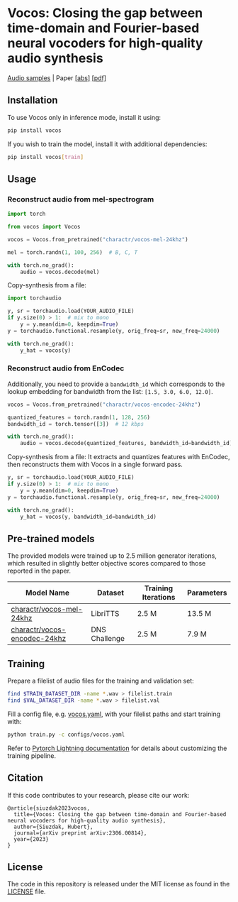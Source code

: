 # Vocos: Closing the gap between time-domain and Fourier-based neural vocoders for high-quality audio synthesis

[Audio samples](https://charactr-platform.github.io/vocos/) |
Paper [[abs]](https://arxiv.org/abs/2306.00814) [[pdf]](https://arxiv.org/pdf/2306.00814.pdf)

## Installation

To use Vocos only in inference mode, install it using:

```bash
pip install vocos
```

If you wish to train the model, install it with additional dependencies:

```bash
pip install vocos[train]
```

## Usage

### Reconstruct audio from mel-spectrogram

```python
import torch

from vocos import Vocos

vocos = Vocos.from_pretrained("charactr/vocos-mel-24khz")

mel = torch.randn(1, 100, 256)  # B, C, T

with torch.no_grad():
    audio = vocos.decode(mel)
```

Copy-synthesis from a file:

```python
import torchaudio

y, sr = torchaudio.load(YOUR_AUDIO_FILE)
if y.size(0) > 1:  # mix to mono
    y = y.mean(dim=0, keepdim=True)
y = torchaudio.functional.resample(y, orig_freq=sr, new_freq=24000)

with torch.no_grad():
    y_hat = vocos(y)
```

### Reconstruct audio from EnCodec

Additionally, you need to provide a `bandwidth_id` which corresponds to the lookup embedding for bandwidth from the
list: `[1.5, 3.0, 6.0, 12.0]`.

```python
vocos = Vocos.from_pretrained("charactr/vocos-encodec-24khz")

quantized_features = torch.randn(1, 128, 256)
bandwidth_id = torch.tensor([3])  # 12 kbps

with torch.no_grad():
    audio = vocos.decode(quantized_features, bandwidth_id=bandwidth_id)  
```

Copy-synthesis from a file: It extracts and quantizes features with EnCodec, then reconstructs them with Vocos in a
single forward pass.

```python
y, sr = torchaudio.load(YOUR_AUDIO_FILE)
if y.size(0) > 1:  # mix to mono
    y = y.mean(dim=0, keepdim=True)
y = torchaudio.functional.resample(y, orig_freq=sr, new_freq=24000)

with torch.no_grad():
    y_hat = vocos(y, bandwidth_id=bandwidth_id)
```

## Pre-trained models

The provided models were trained up to 2.5 million generator iterations, which resulted in slightly better objective
scores
compared to those reported in the paper.

| Model Name                                                                          | Dataset       | Training Iterations | Parameters 
|-------------------------------------------------------------------------------------|---------------|---------------------|------------|
| [charactr/vocos-mel-24khz](https://huggingface.co/charactr/vocos-mel-24khz)         | LibriTTS      | 2.5 M               | 13.5 M     
| [charactr/vocos-encodec-24khz](https://huggingface.co/charactr/vocos-encodec-24khz) | DNS Challenge | 2.5 M               | 7.9 M      

## Training

Prepare a filelist of audio files for the training and validation set:

```bash
find $TRAIN_DATASET_DIR -name *.wav > filelist.train
find $VAL_DATASET_DIR -name *.wav > filelist.val
```

Fill a config file, e.g. [vocos.yaml](configs%2Fvocos.yaml), with your filelist paths and start training with:

```bash
python train.py -c configs/vocos.yaml
```

Refer to [Pytorch Lightning documentation](https://lightning.ai/docs/pytorch/stable/) for details about customizing the
training pipeline.

## Citation

If this code contributes to your research, please cite our work:

```
@article{siuzdak2023vocos,
  title={Vocos: Closing the gap between time-domain and Fourier-based neural vocoders for high-quality audio synthesis},
  author={Siuzdak, Hubert},
  journal={arXiv preprint arXiv:2306.00814},
  year={2023}
}
```

## License

The code in this repository is released under the MIT license as found in the
[LICENSE](LICENSE) file.